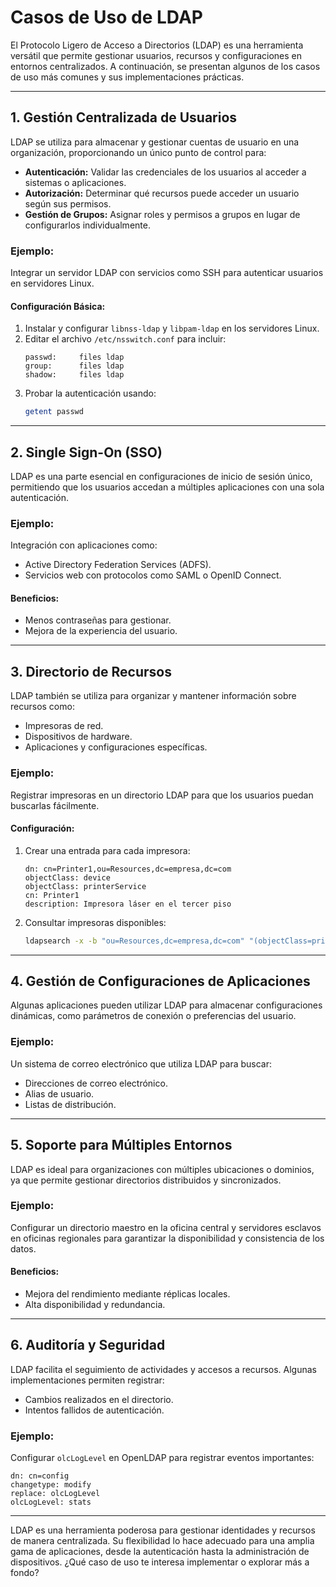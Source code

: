 # Casos de Uso de LDAP

El Protocolo Ligero de Acceso a Directorios (LDAP) es una herramienta versátil que permite gestionar usuarios, recursos y configuraciones en entornos centralizados. A continuación, se presentan algunos de los casos de uso más comunes y sus implementaciones prácticas.

---

## 1. Gestión Centralizada de Usuarios

LDAP se utiliza para almacenar y gestionar cuentas de usuario en una organización, proporcionando un único punto de control para:

- **Autenticación:** Validar las credenciales de los usuarios al acceder a sistemas o aplicaciones.
- **Autorización:** Determinar qué recursos puede acceder un usuario según sus permisos.
- **Gestión de Grupos:** Asignar roles y permisos a grupos en lugar de configurarlos individualmente.

### Ejemplo:
Integrar un servidor LDAP con servicios como SSH para autenticar usuarios en servidores Linux.

#### Configuración Básica:
1. Instalar y configurar `libnss-ldap` y `libpam-ldap` en los servidores Linux.
2. Editar el archivo `/etc/nsswitch.conf` para incluir:
   ```
   passwd:     files ldap
   group:      files ldap
   shadow:     files ldap
   ```
3. Probar la autenticación usando:
   ```bash
   getent passwd
   ```

---

## 2. Single Sign-On (SSO)

LDAP es una parte esencial en configuraciones de inicio de sesión único, permitiendo que los usuarios accedan a múltiples aplicaciones con una sola autenticación.

### Ejemplo:
Integración con aplicaciones como:
- Active Directory Federation Services (ADFS).
- Servicios web con protocolos como SAML o OpenID Connect.

#### Beneficios:
- Menos contraseñas para gestionar.
- Mejora de la experiencia del usuario.

---

## 3. Directorio de Recursos

LDAP también se utiliza para organizar y mantener información sobre recursos como:
- Impresoras de red.
- Dispositivos de hardware.
- Aplicaciones y configuraciones específicas.

### Ejemplo:
Registrar impresoras en un directorio LDAP para que los usuarios puedan buscarlas fácilmente.

#### Configuración:
1. Crear una entrada para cada impresora:
   ```ldif
   dn: cn=Printer1,ou=Resources,dc=empresa,dc=com
   objectClass: device
   objectClass: printerService
   cn: Printer1
   description: Impresora láser en el tercer piso
   ```
2. Consultar impresoras disponibles:
   ```bash
   ldapsearch -x -b "ou=Resources,dc=empresa,dc=com" "(objectClass=printerService)"
   ```

---

## 4. Gestión de Configuraciones de Aplicaciones

Algunas aplicaciones pueden utilizar LDAP para almacenar configuraciones dinámicas, como parámetros de conexión o preferencias del usuario.

### Ejemplo:
Un sistema de correo electrónico que utiliza LDAP para buscar:
- Direcciones de correo electrónico.
- Alias de usuario.
- Listas de distribución.

---

## 5. Soporte para Múltiples Entornos

LDAP es ideal para organizaciones con múltiples ubicaciones o dominios, ya que permite gestionar directorios distribuidos y sincronizados.

### Ejemplo:
Configurar un directorio maestro en la oficina central y servidores esclavos en oficinas regionales para garantizar la disponibilidad y consistencia de los datos.

#### Beneficios:
- Mejora del rendimiento mediante réplicas locales.
- Alta disponibilidad y redundancia.

---

## 6. Auditoría y Seguridad

LDAP facilita el seguimiento de actividades y accesos a recursos. Algunas implementaciones permiten registrar:
- Cambios realizados en el directorio.
- Intentos fallidos de autenticación.

### Ejemplo:
Configurar `olcLogLevel` en OpenLDAP para registrar eventos importantes:
```ldif
dn: cn=config
changetype: modify
replace: olcLogLevel
olcLogLevel: stats
```

---

LDAP es una herramienta poderosa para gestionar identidades y recursos de manera centralizada. Su flexibilidad lo hace adecuado para una amplia gama de aplicaciones, desde la autenticación hasta la administración de dispositivos. ¿Qué caso de uso te interesa implementar o explorar más a fondo?
